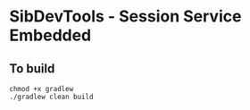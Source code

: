 # SibDevTools - Session Service Embedded

## To build

```shell
chmod +x gradlew
./gradlew clean build
```
